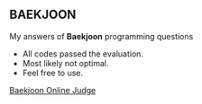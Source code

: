 ## BAEKJOON
My answers of **Baekjoon** programming questions
- All codes passed the evaluation.
- Most likely not optimal.
- Feel free to use.

[Baekjoon Online Judge](https://www.acmicpc.net/ "Site Homepage")
